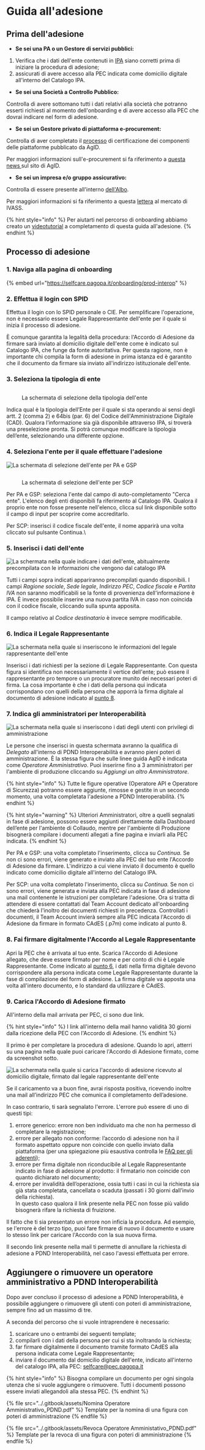 # Guida all'adesione

## Prima dell'adesione

* **Se sei una PA o un Gestore di servizi pubblici:**

1. Verifica che i dati dell'ente contenuti in [IPA](https://www.indicepa.gov.it/ipa-portale/consultazione/indirizzo-sede/ricerca-ente) siano corretti prima di iniziare la procedura di adesione;
2. assicurati di avere accesso alla PEC indicata come domicilio digitale all'interno del Catalogo IPA.

* **Se sei una Società a Controllo Pubblico:**

Controlla di avere sottomano tutti i dati relativi alla società che potranno esserti richiesti al momento dell'onboarding e di avere accesso alla PEC che dovrai indicare nel form di adesione.

* **Se sei un Gestore privato di piattaforma e-procurement:**

Controlla di aver completato il [processo](https://www.agid.gov.it/it/piattaforme/procurement/certificazione-componenti-piattaforme) di certificazione dei componenti delle piattaforme pubblicato da AgID.

Per maggiori informazioni sull'e-procurement si fa riferimento a [questa news ](https://www.agid.gov.it/it/agenzia/stampa-e-comunicazione/notizie/2023/09/25/procurement-pubblicato-schema-operativo-supporto-del-processo-certificazione)sul sito di AgID.

* **Se sei un impresa e/o gruppo assicurativo:**

Controlla di essere presente all'interno [dell'Albo](https://infostat-ivass.bancaditalia.it/RIGAInquiry-public/ng/#/home).&#x20;

Per maggiori informazioni si fa riferimento a questa [lettera](https://www.ivass.it/normativa/nazionale/secondaria-ivass/lettere/2023/lm-22-11/index.html?dotcache=refresh) al mercato di IVASS.

{% hint style="info" %}
Per aiutarti nel percorso di onboarding abbiamo creato un [videotutorial](https://www.youtube.com/watch?v=mLCAnUTL3QE) a completamento di questa guida all'adesione.
{% endhint %}

## Processo di adesione

### 1. Naviga alla pagina di onboarding

{% embed url="https://selfcare.pagopa.it/onboarding/prod-interop" %}

### 2. Effettua il login con SPID

Effettua il login con lo SPID personale o CIE. Per semplificare l'operazione, non è necessario essere Legale Rappresentante dell'ente per il quale si inizia il processo di adesione.&#x20;

È comunque garantita la legalità della procedura: l'Accordo di Adesione da firmare sarà inviato al domicilio digitale dell'ente come è indicato sul Catalogo IPA, che funge da fonte autoritativa. Per questa ragione, non è importante chi compila la form di adesione in prima istanza ed è garantito che il documento da firmare sia inviato all'indirizzo istituzionale dell'ente.

### 3. Seleziona la tipologia di ente

<figure><img src="../.gitbook/assets/Selezione ente onboarding.png" alt=""><figcaption><p>La schermata di selezione della tipologia dell'ente</p></figcaption></figure>

Indica qual è la tipologia dell’Ente per il quale si sta operando ai sensi degli artt. 2 (comma 2) e 64bis (par. 6) del Codice dell'Amministrazione Digitale (CAD). Qualora l’informazione sia già disponibile attraverso IPA, si troverà una preselezione pronta. Si potrà comunque modificare la tipologia dell’ente, selezionando una differente opzione.

### 4. Seleziona l'ente per il quale effettuare l'adesione

<div>

<img src="../.gitbook/assets/selfcare.pagopa.it_onboarding_prod-interop(Macbook Pro – Screenshot).png" alt="La schermata di selezione dell&#x27;ente per PA e GSP">

 

<figure><img src="../.gitbook/assets/Screenshot 2024-10-09 alle 09.36.09.png" alt=""><figcaption><p>La schermata di selezione dell'ente per SCP</p></figcaption></figure>

</div>

Per PA e GSP: seleziona l'ente dal campo di auto-completamento "Cerca ente". L'elenco degli enti disponibili fa riferimento al Catalogo IPA. Qualora il proprio ente non fosse presente nell'elenco, clicca sul link disponibile sotto il campo di input per scoprire come accreditarlo.

Per SCP: inserisci il codice fiscale dell'ente, il nome apparirà una volta cliccato sul pulsante Continua.\


### 5. Inserisci i dati dell'ente

![La schermata nella quale indicare i dati dell'ente, abitualmente precompilata con le informazioni che vengono dal catalogo IPA](<../.gitbook/assets/uat.selfcare.pagopa.it\_onboarding\_prod-interop(Macbook Pro – Screenshot) (2).png>)

Tutti i campi sopra indicati appariranno precompilati quando disponibili. I campi _Ragione sociale_, _Sede legale_, _Indirizzo PEC_, _Codice fiscale_ e _Partita IVA_ non saranno modificabili se la fonte di provenienza dell'informazione è IPA. È invece possibile inserire una nuova partita IVA in caso non coincida con il codice fiscale, cliccando sulla spunta apposita.

Il campo relativo al _Codice destinatario_ è invece sempre modificabile.

### 6. Indica il Legale Rappresentante

![La schermata nella quale si inseriscono le informazioni del legale rappresentante dell'ente](<../.gitbook/assets/uat.selfcare.pagopa.it\_onboarding\_prod-interop(Macbook Pro – Screenshot) (3).png>)

Inserisci i dati richiesti per la sezione di Legale Rappresentante. Con questa figura si identifica non necessariamente il vertice dell'ente; può essere il rappresentante pro tempore o un procuratore munito dei necessari poteri di firma. La cosa importante è che i dati della persona qui indicata corrispondano con quelli della persona che apporrà la firma digitale al documento di adesione indicato al [punto 8](guida-alladesione.md#8.-fai-firmare-digitalmente-laccordo-al-legale-rappresentante).

### 7. Indica gli amministratori per Interoperabilità

![La schermata nella quale si inseriscono i dati degli utenti con privilegi di amministrazione](<../.gitbook/assets/uat.selfcare.pagopa.it\_onboarding\_prod-interop(Macbook Pro – Screenshot) (4).png>)

Le persone che inserisci in questa schermata avranno la qualifica di _Delegato_ all'interno di PDND Interoperabilità e avranno pieni poteri di amministrazione. È la stessa figura che sulle linee guida AgID è indicata come _Operatore Amministrativo_. Puoi inserirne fino a 3 amministratori per l'ambiente di produzione cliccando su _Aggiungi un altro Amministratore_.

{% hint style="info" %}
Tutte le figure operative (Operatore API e Operatore di Sicurezza) potranno essere aggiunte, rimosse e gestite in un secondo momento, una volta completata l'adesione a PDND Interoperabilità.
{% endhint %}

{% hint style="warning" %}
Ulteriori Amministratori, oltre a quelli segnalati in fase di adesione, possono essere aggiunti direttamente dalla Dashboard dell’ente per l'ambiente di Collaudo, mentre per l'ambiente di Produzione bisognerà compilare i documenti allegati a fine pagina e inviarli alla PEC indicata.
{% endhint %}

Per PA e GSP: una volta completato l'inserimento, clicca su _Continua._ Se non ci sono errori, viene generato e inviato alla PEC del tuo ente l'Accordo di Adesione da firmare. L'indirizzo a cui viene inviato il documento è quello indicato come domicilio digitale all'interno del Catalogo IPA.

Per SCP: una volta completato l'inserimento, clicca su _Continua._ Se non ci sono errori, viene generata e inviata alla PEC indicata in fase di adesione una mail contenente le istruzioni per completare l'adesione. Ora si tratta di attendere di essere contattati dal Team Account dedicato all'onboarding che chiederà l'inoltro dei documenti richiesti in precedenza. Controllati i documenti, il Team Account invierà sempre alla PEC indicata l'Accordo di Adesione da firmare in formato CAdES (.p7m) come indicato al punto 8.

### 8. Fai firmare digitalmente l'Accordo al Legale Rappresentante

Apri la PEC che è arrivata al tuo ente. Scarica l'Accordo di Adesione allegato, che deve essere firmato per nome e per conto di chi è Legale Rappresentante. Come indicato al [punto 6](guida-alladesione.md#6.-indica-il-legale-rappresentante), i dati nella firma digitale devono corrispondere alla persona indicata come Legale Rappresentante durante la fase di compilazione del form di adesione. La firma digitale va apposta una volta all'intero documento, e lo standard da utilizzare è CAdES.

### 9. Carica l'Accordo di Adesione firmato

All'interno della mail arrivata per PEC, ci sono due link.&#x20;

{% hint style="info" %}
I link all'interno della mail hanno validità 30 giorni dalla ricezione della PEC con l'Accordo di Adesione.
{% endhint %}

Il primo è per completare la procedura di adesione. Quando lo apri, atterri su una pagina nella quale puoi caricare l'Accordo di Adesione firmato, come da screenshot sotto.&#x20;

![La schermata nella quale si carica l'accordo di adesione ricevuto al domicilio digitale, firmato dal legale rappresentante dell'ente](<../.gitbook/assets/Screenshot 2022-07-28 at 17.15.59.png>)

Se il caricamento va a buon fine, avrai risposta positiva, ricevendo inoltre una mail all’indirizzo PEC che comunica il completamento dell’adesione.

In caso contrario, ti sarà segnalato l'errore. L'errore può essere di uno di questi  tipi:

1. errore generico: errore non ben individuato ma che non ha permesso di completare la registrazione;
2. errore per allegato non conforme: l’accordo di adesione non ha il formato aspettato oppure non coincide con quello inviato dalla piattaforma (per una spiegazione più esaustiva controlla le [FAQ per gli aderenti](../faq/per-gli-aderenti.md#quando-carico-laccordo-di-adesione-ricevo-come-errore-allegato-non-conforme-.-cosa-vuol-dire));
3. errore per firma digitale non riconducibile al Legale Rappresentante indicato in fase di adesione al prodotto: il firmatario non coincide con quanto dichiarato nel documento;
4. errore per invalidità dell’operazione, ossia tutti i casi in cui la richiesta sia già stata completata, cancellata o scaduta (passati i 30 giorni dall’invio della richiesta). \
   In questo caso qualora il link presente nella PEC non fosse più valido bisognerà rifare la richiesta di fruizione.

Il fatto che ti sia presentato un errore non inficia la procedura. Ad esempio, se l'errore è del terzo tipo, puoi fare firmare di nuovo il documento e usare lo stesso link per caricare l'Accordo con la sua nuova firma.

Il secondo link presente nella mail ti permette di annullare la richiesta di adesione a PDND Interoperabilità, nel caso l'avessi effettuata per errore.



## Aggiungere o rimuovere un operatore amministrativo a PDND Interoperabilità

Dopo aver concluso il processo di adesione a PDND Interoperabilità, è possibile aggiungere o rimuovere gli utenti con poteri di amministrazione, sempre fino ad un massimo di tre.

A seconda del percorso che si vuole intraprendere è necessario:

1. scaricare uno o entrambi dei seguenti template;
2. compilarli con i dati della persona per cui si sta inoltrando la richiesta;
3. far firmare digitalmente il documento tramite formato CAdES alla persona indicata come Legale Rappresentante;
4. inviare il documento dal domicilio digitale dell'ente, indicato all'interno del catalogo IPA, alla PEC: selfcare@pec.pagopa.it

{% hint style="info" %}
Bisogna compilare un documento per ogni singola utenza che si vuole aggiungere o rimuovere. Tutti i documenti possono essere inviati allegandoli alla stessa PEC.
{% endhint %}

{% file src="../.gitbook/assets/Nomina Operatore Amministrativo_PDND.pdf" %}
Template per la nomina di una figura con poteri di amministrazione
{% endfile %}

{% file src="../.gitbook/assets/Revoca Operatore Amministativo_PDND.pdf" %}
Template per la revoca di una figura con poteri di amministrazione
{% endfile %}
